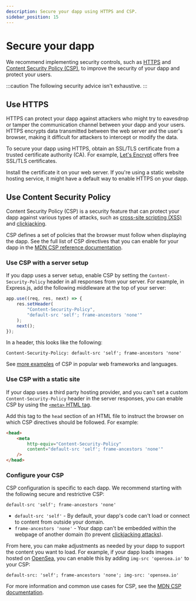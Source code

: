 ```yaml
---
description: Secure your dapp using HTTPS and CSP.
sidebar_position: 15
---
```


# Secure your dapp

We recommend implementing security controls, such as [HTTPS](#use-https) and
[Content Security Policy (CSP)](#use-content-security-policy), to improve the security of your dapp
and protect your users.

:::caution
The following security advice isn't exhaustive.
:::

## Use HTTPS

HTTPS can protect your dapp against attackers who might try to eavesdrop or tamper the communication
channel between your dapp and your users.
HTTPS encrypts data transmitted between the web server and the user's browser, making it
difficult for attackers to intercept or modify the data.

To secure your dapp using HTTPS, obtain an SSL/TLS certificate from a trusted certificate authority (CA).
For example, [Let's Encrypt](https://letsencrypt.org/) offers free SSL/TLS certificates.

Install the certificate it on your web server.
If you're using a static website hosting service, it might have a default way to enable HTTPS on
your dapp.

## Use Content Security Policy

Content Security Policy (CSP) is a security feature that can protect your dapp against various
types of attacks, such as [cross-site scripting (XSS)](https://owasp.org/www-community/attacks/xss/)
and [clickjacking](https://owasp.org/www-community/attacks/Clickjacking).

CSP defines a set of policies that the browser must follow when displaying the dapp.
See the full list of CSP directives that you can enable for your dapp in the
[MDN CSP reference documentation](https://developer.mozilla.org/en-US/docs/Web/HTTP/Headers/Content-Security-Policy).

### Use CSP with a server setup

If you dapp uses a server setup, enable CSP by setting the `Content-Security-Policy` header in all
responses from your server.
For example, in Express.js, add the following middleware at the top of your server:

```js
app.use((req, res, next) => {
    res.setHeader(
        "Content-Security-Policy",
        "default-src 'self'; frame-ancestors 'none'"
    );
    next();
});
```

In a header, this looks like the following:

```
Content-Security-Policy: default-src 'self'; frame-ancestors 'none'
```

See [more examples](https://content-security-policy.com/examples/) of CSP in popular web frameworks
and languages.

### Use CSP with a static site

If your dapp uses a third party hosting provider, and you can't set a custom
`Content-Security-Policy` header in the server responses, you can enable CSP by using the
[`<meta>` HTML tag](https://content-security-policy.com/examples/meta/).

Add this tag to the `head` section of an HTML file to instruct the browser on which CSP directives
should be followed.
For example:

```html
<head>
    <meta
        http-equiv="Content-Security-Policy"
        content="default-src 'self'; frame-ancestors 'none'"
    />
</head>
```

### Configure your CSP

CSP configuration is specific to each dapp.
We recommend starting with the following secure and restrictive CSP:

```
default-src 'self'; frame-ancestors 'none'
```

- `default-src 'self'` - By default, your dapp's code can't load or connect to content from outside
  your domain.
- `frame-ancestors 'none'` - Your dapp can't be embedded within the webpage of another domain (to
  prevent [clickjacking attacks](https://owasp.org/www-community/attacks/Clickjacking)).

From here, you can make adjustments as needed by your dapp to support the content you want to load.
For example, if your dapp loads images hosted on [OpenSea](https://opensea.io/), you can enable this
by adding `img-src 'opensea.io'` to your CSP:

```
default-src: 'self'; frame-ancestors 'none'; img-src: 'opensea.io'
```

For more information and common use cases for CSP, see the
[MDN CSP documentation](https://developer.mozilla.org/en-US/docs/Web/HTTP/CSP).
